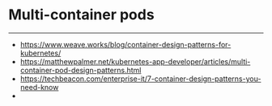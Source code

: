 # Multi-container pods
---

- https://www.weave.works/blog/container-design-patterns-for-kubernetes/
- https://matthewpalmer.net/kubernetes-app-developer/articles/multi-container-pod-design-patterns.html
- https://techbeacon.com/enterprise-it/7-container-design-patterns-you-need-know
- 

